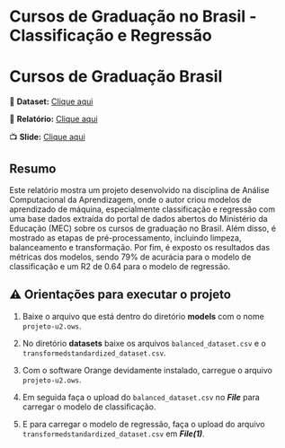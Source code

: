 # Cursos de Graduação no Brasil - Classificação e Regressão

# Cursos de Graduação Brasil

:game_die: **Dataset:** [Clique aqui](https://dadosabertos.mec.gov.br/indicadores-sobre-ensino-superior/item/183-cursos-de-graduacao-do-brasil)

:page_facing_up: **Relatório:** [Clique aqui](/relatorio/Relatório___Análise_Computacional_da_Aprendizagem___Projeto_1.pdf)

:tv: **Slide:** [Clique aqui](https://www.canva.com/design/DAGL4KPcbRU/QjbD-zuC5lVUlhbTX14cHg/edit?utm_content=DAGL4KPcbRU&utm_campaign=designshare&utm_medium=link2&utm_source=sharebutton)

## Resumo

Este relatório mostra um projeto desenvolvido na disciplina de Análise Computacional da Aprendizagem, onde o autor criou modelos de aprendizado de máquina, especialmente classificação e regressão com uma base dados extraída do portal de dados abertos do Ministério da Educação (MEC) sobre os cursos de graduação no Brasil. Além disso, é mostrado as etapas de pré-processamento, incluindo limpeza, balanceamento e transformação. Por fim, é exposto os resultados das métricas dos modelos, sendo 79% de acurácia para o modelo de classificação e um R2 de 0.64 para o modelo de regressão.

## :warning: Orientações para executar o projeto

1. Baixe o arquivo que está dentro do diretório **models** com o nome `projeto-u2.ows`.
2. No diretório **datasets** baixe os arquivos `balanced_dataset.csv` e o `transformedstandardized_dataset.csv`.

3. Com o software Orange devidamente instalado, carregue o arquivo `projeto-u2.ows`.
4. Em seguida faça o upload do `balanced_dataset.csv` no ***File*** para carregar o modelo de classificação.
5. E para carregar o modelo de regressão, faça o upload do arquivo `transformedstandardized_dataset.csv` em ***File(1)***.